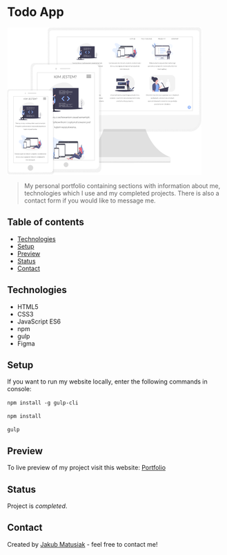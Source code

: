 # Todo App
![Screenshot](src/assets/img/screenshot.png)
> My personal portfolio containing sections with information about me, technologies which I use and my completed projects. There is also a contact form if you would like to message me.

## Table of contents
* [Technologies](#technologies)
* [Setup](#setup)
* [Preview](#preview)
* [Status](#status)
* [Contact](#contact)

## Technologies
* HTML5
* CSS3
* JavaScript ES6
* npm
* gulp
* Figma

## Setup
If you want to run my website locally, enter the following commands in console:

`npm install -g gulp-cli`

`npm install`

`gulp`

## Preview
To live preview of my project visit this website: [Portfolio](https://jakub-matusiak.github.io)

## Status
Project is _completed_.

## Contact
Created by [Jakub Matusiak](https://github.com/jakub-matusiak) - feel free to contact me!
